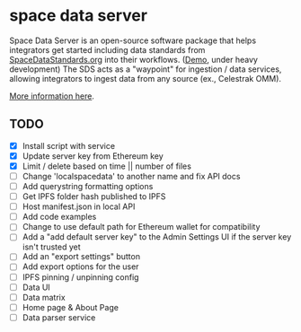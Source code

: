 # space data server

Space Data Server is an open-source software package that helps integrators get started including data standards from [SpaceDataStandards.org](https://spacedatastandards.org) into their workflows. ([Demo](https://api.spaceaware.io), under heavy development)
The SDS acts as a "waypoint" for ingestion / data services, allowing integrators to ingest data from any source (ex., Celestrak OMM).

[More information here](https://app.gitbook.com/o/Xod6MiZmdLiHApjIyioA/s/HPyJlS0CKXWqCdd5kz6y/space-data-server).

## TODO

- [x] Install script with service
- [x] Update server key from Ethereum key
- [x] Limit / delete based on time || number of files
- [ ] Change 'localspacedata' to another name and fix API docs
- [ ] Add querystring formatting options
- [ ] Get IPFS folder hash published to IPFS
- [ ] Host manifest.json in local API
- [ ] Add code examples
- [ ] Change to use default path for Ethereum wallet for compatibility
- [ ] Add a "add default server key" to the Admin Settings UI if the server key isn't trusted yet
- [ ] Add an "export settings" button
- [ ] Add export options for the user
- [ ] IPFS pinning / unpinning config
- [ ] Data UI
- [ ] Data matrix
- [ ] Home page & About Page
- [ ] Data parser service
